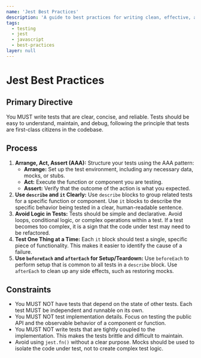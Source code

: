 ```yaml
---
name: 'Jest Best Practices'
description: 'A guide to best practices for writing clean, effective, and maintainable tests with Jest.'
tags:
  - testing
  - jest
  - javascript
  - best-practices
layer: null
---
```


# Jest Best Practices

## Primary Directive

You MUST write tests that are clear, concise, and reliable. Tests should be easy to understand, maintain, and debug, following the principle that tests are first-class citizens in the codebase.

## Process

1.  **Arrange, Act, Assert (AAA):** Structure your tests using the AAA pattern:
    - **Arrange:** Set up the test environment, including any necessary data, mocks, or stubs.
    - **Act:** Execute the function or component you are testing.
    - **Assert:** Verify that the outcome of the action is what you expected.
2.  **Use `describe` and `it` Clearly:** Use `describe` blocks to group related tests for a specific function or component. Use `it` blocks to describe the specific behavior being tested in a clear, human-readable sentence.
3.  **Avoid Logic in Tests:** Tests should be simple and declarative. Avoid loops, conditional logic, or complex operations within a test. If a test becomes too complex, it is a sign that the code under test may need to be refactored.
4.  **Test One Thing at a Time:** Each `it` block should test a single, specific piece of functionality. This makes it easier to identify the cause of a failure.
5.  **Use `beforeEach` and `afterEach` for Setup/Teardown:** Use `beforeEach` to perform setup that is common to all tests in a `describe` block. Use `afterEach` to clean up any side effects, such as restoring mocks.

## Constraints

- You MUST NOT have tests that depend on the state of other tests. Each test MUST be independent and runnable on its own.
- You MUST NOT test implementation details. Focus on testing the public API and the observable behavior of a component or function.
- You MUST NOT write tests that are tightly coupled to the implementation. This makes the tests brittle and difficult to maintain.
- Avoid using `jest.fn()` without a clear purpose. Mocks should be used to isolate the code under test, not to create complex test logic.
